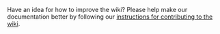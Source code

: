 Have an idea for how to improve the wiki? Please help make our documentation better by following our [instructions for contributing to the wiki](https://github.com/oppia/oppia/wiki/Wiki#contributing-to-the-wiki).
